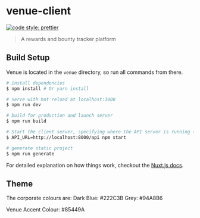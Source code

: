 # venue-client

[![code style: prettier](https://img.shields.io/badge/code_style-prettier-ff69b4.svg?style=flat-square)](https://github.com/prettier/prettier)

> A rewards and bounty tracker platform

## Build Setup

Venue is located in the `venue` directory, so run all commands from there.

``` bash
# install dependencies
$ npm install # Or yarn install

# serve with hot reload at localhost:3000
$ npm run dev

# build for production and launch server 
$ npm run build

# Start the client server, specifying where the API server is running (see [venue-server](https://github.com/Volentix/venue-server))
$ API_URL=http://localhost:8000/api npm start

# generate static project
$ npm run generate
```

For detailed explanation on how things work, checkout the [Nuxt.js docs](https://github.com/nuxt/nuxt.js).

## Theme

The corporate colours are:
Dark Blue: #222C3B
Grey: #94A8B6

Venue Accent Colour: #85449A
